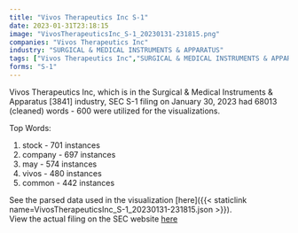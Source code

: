 ```yaml
---
title: "Vivos Therapeutics Inc S-1"
date: 2023-01-31T23:18:15
image: "VivosTherapeuticsInc_S-1_20230131-231815.png"
companies: "Vivos Therapeutics Inc"
industry: "SURGICAL & MEDICAL INSTRUMENTS & APPARATUS"
tags: ["Vivos Therapeutics Inc","SURGICAL & MEDICAL INSTRUMENTS & APPARATUS","01-30-2023","S-1"]
forms: "S-1"
---
```

Vivos Therapeutics Inc, which is in the Surgical & Medical Instruments & Apparatus [3841] industry, SEC S-1 filing on January 30, 2023 had 68013 (cleaned) words - 600 were utilized for the visualizations.

Top Words:
1. stock - 701 instances
2. company - 697 instances
3. may - 574 instances
4. vivos - 480 instances
5. common - 442 instances


See the parsed data used in the visualization [here]({{< staticlink name=VivosTherapeuticsInc_S-1_20230131-231815.json >}}).  
View the actual filing on the SEC website [here](https://www.sec.gov/Archives/edgar/data/1716166/0001493152-23-002826.txt)